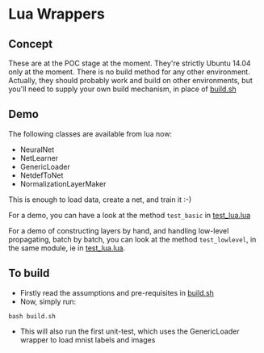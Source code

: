 # Lua Wrappers

## Concept

These are at the POC stage at the moment.  They're strictly Ubuntu 14.04 only at the moment.
There is no build method for any other environment. Actually, they should probably
work and build on other environments, but you'll need to supply your own build 
mechanism, in place of [build.sh](build.sh)

## Demo

The following classes are available from lua now:
* NeuralNet
* NetLearner
* GenericLoader
* NetdefToNet
* NormalizationLayerMaker

This is enough to load data, create a net, and train it :-)

For a demo, you can have a look at the method `test_basic` in [test_lua.lua](test_lua.lua)

For a demo of constructing layers by hand, and handling low-level propagating, batch by batch, you can look at the method `test_lowlevel`, in the same module, ie in [test_lua.lua](test_lua.lua).

## To build

* Firstly read the assumptions and pre-requisites in [build.sh](build.sh)
* Now, simply run:
```
bash build.sh
```
* This will also run the first unit-test, which uses the GenericLoader wrapper to
load mnist labels and images

